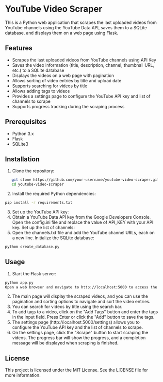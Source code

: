 # YouTube Video Scraper

This is a Python web application that scrapes the last uploaded videos from YouTube channels using the YouTube Data API, saves them to a SQLite database, and displays them on a web page using Flask.

## Features

- Scrapes the last uploaded videos from YouTube channels using API Key
- Saves the video information (title, description, channel, thumbnail URL, etc.) to a SQLite database
- Displays the videos on a web page with pagination
- Allows sorting of video entries by title and upload date
- Supports searching for videos by title
- Allows adding tags to videos
- Provides a settings page to configure the YouTube API key and list of channels to scrape
- Supports progress tracking during the scraping process

## Prerequisites

- Python 3.x
- Flask
- SQLite3

## Installation

1. Clone the repository:
```bash
   git clone https://github.com/your-username/youtube-video-scraper.git
   cd youtube-video-scraper
```
2. Install the required Python dependencies:
```bash
pip install -r requirements.txt
```
3. Set up the YouTube API key:
4. Obtain a YouTube Data API key from the Google Developers Console.
Open the config.ini file and replace the value of API_KEY with your API key.
Set up the list of channels:
5. Open the channels.txt file and add the YouTube channel URLs, each on a new line.
Initialize the SQLite database:
```bash
python create_database.py
```

## Usage
1. Start the Flask server:
```bash
python app.py
Open a web browser and navigate to http://localhost:5000 to access the web application.
```
2. The main page will display the scraped videos, and you can use the pagination and sorting options to navigate and sort the video entries.
3. You can search for videos by title using the search bar.
4. To add tags to a video, click on the "Add Tags" button and enter the tags in the input field. Press Enter or click the "Add" button to save the tags.
6. The settings page (http://localhost:5000/settings) allows you to configure the YouTube API key and the list of channels to scrape.
7. On the settings page, click the "Scrape" button to start scraping the videos. The progress bar will show the progress, and a completion message will be displayed when scraping is finished.

## License
This project is licensed under the MIT License. See the LICENSE file for more information.